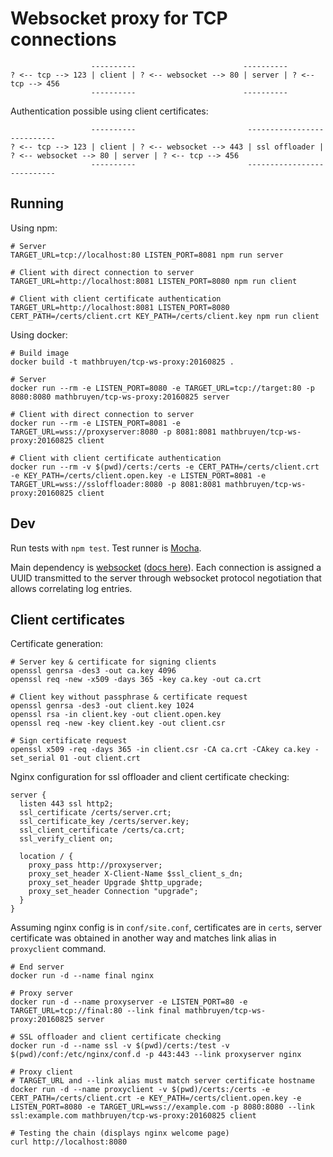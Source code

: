 # Websocket proxy for TCP connections

```
                  ----------                        ----------
? <-- tcp --> 123 | client | ? <-- websocket --> 80 | server | ? <-- tcp --> 456
                  ----------                        ----------
```

Authentication possible using client certificates:

```
                  ----------                         -----------------                        ----------
? <-- tcp --> 123 | client | ? <-- websocket --> 443 | ssl offloader | ? <-- websocket --> 80 | server | ? <-- tcp --> 456
                  ----------                         -----------------                        ----------
```

## Running

Using npm:

```
# Server
TARGET_URL=tcp://localhost:80 LISTEN_PORT=8081 npm run server

# Client with direct connection to server
TARGET_URL=http://localhost:8081 LISTEN_PORT=8080 npm run client

# Client with client certificate authentication
TARGET_URL=http://localhost:8081 LISTEN_PORT=8080 CERT_PATH=/certs/client.crt KEY_PATH=/certs/client.key npm run client
```

Using docker:

```
# Build image
docker build -t mathbruyen/tcp-ws-proxy:20160825 .

# Server
docker run --rm -e LISTEN_PORT=8080 -e TARGET_URL=tcp://target:80 -p 8080:8080 mathbruyen/tcp-ws-proxy:20160825 server

# Client with direct connection to server
docker run --rm -e LISTEN_PORT=8081 -e TARGET_URL=wss://proxyserver:8080 -p 8081:8081 mathbruyen/tcp-ws-proxy:20160825 client

# Client with client certificate authentication
docker run --rm -v $(pwd)/certs:/certs -e CERT_PATH=/certs/client.crt -e KEY_PATH=/certs/client.open.key -e LISTEN_PORT=8081 -e TARGET_URL=wss://ssloffloader:8080 -p 8081:8081 mathbruyen/tcp-ws-proxy:20160825 client
```

## Dev

Run tests with `npm test`. Test runner is [Mocha](https://mochajs.org/).

Main dependency is [websocket](https://www.npmjs.com/package/websocket) ([docs here](https://github.com/theturtle32/WebSocket-Node/tree/master/docs)). Each connection is assigned a UUID transmitted to the server through websocket protocol negotiation that allows correlating log entries.

## Client certificates

Certificate generation:

```
# Server key & certificate for signing clients
openssl genrsa -des3 -out ca.key 4096
openssl req -new -x509 -days 365 -key ca.key -out ca.crt

# Client key without passphrase & certificate request
openssl genrsa -des3 -out client.key 1024
openssl rsa -in client.key -out client.open.key
openssl req -new -key client.key -out client.csr

# Sign certificate request
openssl x509 -req -days 365 -in client.csr -CA ca.crt -CAkey ca.key -set_serial 01 -out client.crt
```

Nginx configuration for ssl offloader and client certificate checking:

```
server {
  listen 443 ssl http2;
  ssl_certificate /certs/server.crt;
  ssl_certificate_key /certs/server.key;
  ssl_client_certificate /certs/ca.crt;
  ssl_verify_client on;

  location / {
    proxy_pass http://proxyserver;
    proxy_set_header X-Client-Name $ssl_client_s_dn;
    proxy_set_header Upgrade $http_upgrade;
    proxy_set_header Connection "upgrade";
  }
}
```

Assuming nginx config is in `conf/site.conf`, certificates are in `certs`, server certificate was obtained in another way and matches link alias in `proxyclient` command.

```
# End server
docker run -d --name final nginx

# Proxy server
docker run -d --name proxyserver -e LISTEN_PORT=80 -e TARGET_URL=tcp://final:80 --link final mathbruyen/tcp-ws-proxy:20160825 server

# SSL offloader and client certificate checking
docker run -d --name ssl -v $(pwd)/certs:/test -v $(pwd)/conf:/etc/nginx/conf.d -p 443:443 --link proxyserver nginx

# Proxy client
# TARGET_URL and --link alias must match server certificate hostname
docker run -d --name proxyclient -v $(pwd)/certs:/certs -e CERT_PATH=/certs/client.crt -e KEY_PATH=/certs/client.open.key -e LISTEN_PORT=8080 -e TARGET_URL=wss://example.com -p 8080:8080 --link ssl:example.com mathbruyen/tcp-ws-proxy:20160825 client

# Testing the chain (displays nginx welcome page)
curl http://localhost:8080
```

